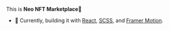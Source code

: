 This is <strong>Neo NFT Marketplace</strong>:wave:
- :wrench: Currently, building it with [React](https://reactjs.org/), [SCSS](https://sass-lang.com/), and [Framer Motion](https://www.framer.com/). 
